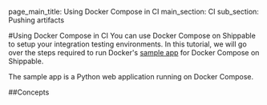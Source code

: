 page_main_title: Using Docker Compose in CI
main_section: CI
sub_section: Pushing artifacts

#Using Docker Compose in CI
You can use Docker Compose on Shippable to setup your integration testing environments.
In this tutorial, we will go over the steps required to run Docker's [sample app](https://docs.docker.com/compose/gettingstarted/)
for Docker Compose on Shippable.

The sample app is a Python web application running on Docker Compose. 

##Concepts
